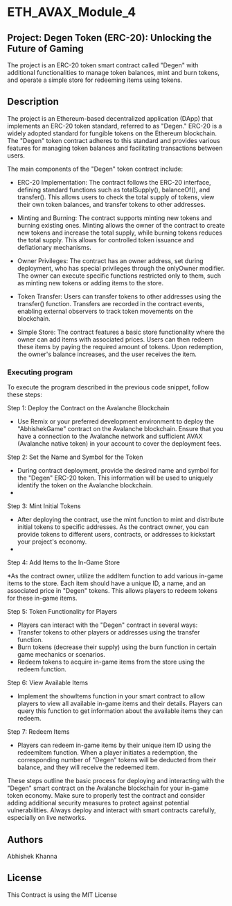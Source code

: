# ETH_AVAX_Module_4
## Project: Degen Token (ERC-20): Unlocking the Future of Gaming
The project is an ERC-20 token smart contract called "Degen" with additional functionalities to manage token balances, mint and burn tokens, and operate a simple store for redeeming items using tokens.

## Description

The project is an Ethereum-based decentralized application (DApp) that implements an ERC-20 token standard, referred to as "Degen." ERC-20 is a widely adopted standard for fungible tokens on the Ethereum blockchain. The "Degen" token contract adheres to this standard and provides various features for managing token balances and facilitating transactions between users.

The main components of the "Degen" token contract include:

* ERC-20 Implementation: The contract follows the ERC-20 interface, defining standard functions such as totalSupply(), balanceOf(), and transfer(). This allows users to check the total supply of tokens, view their own token balances, and transfer tokens to other addresses.

* Minting and Burning: The contract supports minting new tokens and burning existing ones. Minting allows the owner of the contract to create new tokens and increase the total supply, while burning tokens reduces the total supply. This allows for controlled token issuance and deflationary mechanisms.

* Owner Privileges: The contract has an owner address, set during deployment, who has special privileges through the onlyOwner modifier. The owner can execute specific functions restricted only to them, such as minting new tokens or adding items to the store.

* Token Transfer: Users can transfer tokens to other addresses using the transfer() function. Transfers are recorded in the contract events, enabling external observers to track token movements on the blockchain.

* Simple Store: The contract features a basic store functionality where the owner can add items with associated prices. Users can then redeem these items by paying the required amount of tokens. Upon redemption, the owner's balance increases, and the user receives the item.

### Executing program


To execute the program described in the previous code snippet, follow these steps:

Step 1: Deploy the Contract on the Avalanche Blockchain

* Use Remix or your preferred development environment to deploy the "AbhishekGame" contract on the Avalanche blockchain. Ensure that you have a connection to the Avalanche network and sufficient AVAX (Avalanche native token) in your account to cover the deployment fees.
  
Step 2: Set the Name and Symbol for the Token

* During contract deployment, provide the desired name and symbol for the "Degen" ERC-20 token. This information will be used to uniquely identify the token on the Avalanche blockchain.
* 
Step 3: Mint Initial Tokens

* After deploying the contract, use the mint function to mint and distribute initial tokens to specific addresses. As the contract owner, you can provide tokens to different users, contracts, or addresses to kickstart your project's economy.
* 
Step 4: Add Items to the In-Game Store

*As the contract owner, utilize the addItem function to add various in-game items to the store. Each item should have a unique ID, a name, and an associated price in "Degen" tokens. This allows players to redeem tokens for these in-game items.

Step 5: Token Functionality for Players

* Players can interact with the "Degen" contract in several ways:
* Transfer tokens to other players or addresses using the transfer function.
* Burn tokens (decrease their supply) using the burn function in certain game mechanics or scenarios.
* Redeem tokens to acquire in-game items from the store using the redeem function.
  
Step 6: View Available Items

* Implement the showItems function in your smart contract to allow players to view all available in-game items and their details. Players can query this function to get information about the available items they can redeem.
  
Step 7: Redeem Items

* Players can redeem in-game items by their unique item ID using the redeemItem function. When a player initiates a redemption, the corresponding number of "Degen" tokens will be deducted from their balance, and they will receive the redeemed item.
  
These steps outline the basic process for deploying and interacting with the "Degen" smart contract on the Avalanche blockchain for your in-game token economy. Make sure to properly test the contract and consider adding additional security measures to protect against potential vulnerabilities. Always deploy and interact with smart contracts carefully, especially on live networks.


## Authors
Abhishek Khanna

## License
This Contract is using the MIT License
